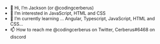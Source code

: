 - 👋 Hi, I’m Jackson (or @codingcerberus)
- 👀 I’m interested in JavaScript, HTML and CSS
- 🌱 I’m currently learning ... Angular, Typescript, JavaScript, HTML and CSS...
- 📫 How to reach me @codingcerberus on Twitter, Cerberus#6468 on discord

<!---
CodingCerberus/CodingCerberus is a ✨ special ✨ repository because its `README.md` (this file) appears on your GitHub profile.
You can click the Preview link to take a look at your changes.
--->
